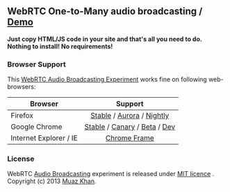 ## WebRTC One-to-Many audio broadcasting / [Demo](https://webrtc-experiment.appspot.com/audio-broadcast/)

**Just copy HTML/JS code in your site and that's all you need to do. Nothing to install! No requirements!**

### Browser Support

This [WebRTC Audio Broadcasting Experiment](https://webrtc-experiment.appspot.com/audio-broadcast/) works fine on following web-browsers:

| Browser        | Support           |
| ------------- |:-------------:|
| Firefox | [Stable](http://www.mozilla.org/en-US/firefox/new/) / [Aurora](http://www.mozilla.org/en-US/firefox/aurora/) / [Nightly](http://nightly.mozilla.org/) |
| Google Chrome | [Stable](https://www.google.com/intl/en_uk/chrome/browser/) / [Canary](https://www.google.com/intl/en/chrome/browser/canary.html) / [Beta](https://www.google.com/intl/en/chrome/browser/beta.html) / [Dev](https://www.google.com/intl/en/chrome/browser/index.html?extra=devchannel#eula) |
| Internet Explorer / IE | [Chrome Frame](http://www.google.com/chromeframe) |


### License

WebRTC [Audio Broadcasting](https://webrtc-experiment.appspot.com/audio-broadcast/) experiment is released under [MIT licence](https://webrtc-experiment.appspot.com/licence/) . Copyright (c) 2013 [Muaz Khan](https://plus.google.com/100325991024054712503).
